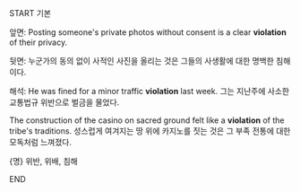 START
기본

앞면:
Posting someone's private photos without consent is a clear **violation** of their privacy.

뒷면:
누군가의 동의 없이 사적인 사진을 올리는 것은 그들의 사생활에 대한 명백한 침해이다.

해석:
He was fined for a minor traffic **violation** last week. 
그는 지난주에 사소한 교통법규 위반으로 벌금을 물었다.

The construction of the casino on sacred ground felt like a **violation** of the tribe's traditions. 
성스럽게 여겨지는 땅 위에 카지노를 짓는 것은 그 부족 전통에 대한 모독처럼 느껴졌다.

{명} 위반, 위배, 침해
<!--ID: 1746271863361-->
END
